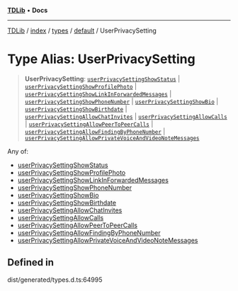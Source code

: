 [**TDLib**](../../../../../../README.md) • **Docs**

***

[TDLib](../../../../../../modules.md) / [index](../../../../../README.md) / [types](../../../README.md) / [default](../README.md) / UserPrivacySetting

# Type Alias: UserPrivacySetting

> **UserPrivacySetting**: [`userPrivacySettingShowStatus`](userPrivacySettingShowStatus.md) \| [`userPrivacySettingShowProfilePhoto`](userPrivacySettingShowProfilePhoto.md) \| [`userPrivacySettingShowLinkInForwardedMessages`](userPrivacySettingShowLinkInForwardedMessages.md) \| [`userPrivacySettingShowPhoneNumber`](userPrivacySettingShowPhoneNumber.md) \| [`userPrivacySettingShowBio`](userPrivacySettingShowBio.md) \| [`userPrivacySettingShowBirthdate`](userPrivacySettingShowBirthdate.md) \| [`userPrivacySettingAllowChatInvites`](userPrivacySettingAllowChatInvites.md) \| [`userPrivacySettingAllowCalls`](userPrivacySettingAllowCalls.md) \| [`userPrivacySettingAllowPeerToPeerCalls`](userPrivacySettingAllowPeerToPeerCalls.md) \| [`userPrivacySettingAllowFindingByPhoneNumber`](userPrivacySettingAllowFindingByPhoneNumber.md) \| [`userPrivacySettingAllowPrivateVoiceAndVideoNoteMessages`](userPrivacySettingAllowPrivateVoiceAndVideoNoteMessages.md)

Any of:
- [userPrivacySettingShowStatus](userPrivacySettingShowStatus.md)
- [userPrivacySettingShowProfilePhoto](userPrivacySettingShowProfilePhoto.md)
- [userPrivacySettingShowLinkInForwardedMessages](userPrivacySettingShowLinkInForwardedMessages.md)
- [userPrivacySettingShowPhoneNumber](userPrivacySettingShowPhoneNumber.md)
- [userPrivacySettingShowBio](userPrivacySettingShowBio.md)
- [userPrivacySettingShowBirthdate](userPrivacySettingShowBirthdate.md)
- [userPrivacySettingAllowChatInvites](userPrivacySettingAllowChatInvites.md)
- [userPrivacySettingAllowCalls](userPrivacySettingAllowCalls.md)
- [userPrivacySettingAllowPeerToPeerCalls](userPrivacySettingAllowPeerToPeerCalls.md)
- [userPrivacySettingAllowFindingByPhoneNumber](userPrivacySettingAllowFindingByPhoneNumber.md)
- [userPrivacySettingAllowPrivateVoiceAndVideoNoteMessages](userPrivacySettingAllowPrivateVoiceAndVideoNoteMessages.md)

## Defined in

dist/generated/types.d.ts:64995
